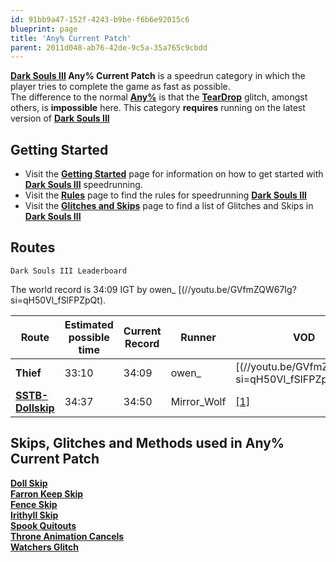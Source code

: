 ```yaml
---
id: 91bb9a47-152f-4243-b9be-f6b6e92015c6
blueprint: page
title: 'Any% Current Patch'
parent: 2011d048-ab76-42de-9c5a-35a765c9cbdd
---
```

**[Dark Souls III](/darksouls3) Any% Current Patch** is a speedrun category in which the player tries to complete the game as fast as possible.\
The difference to the normal **[Any%](/darksouls3/any)** is that the **[TearDrop](/darksouls3/teardrop)** glitch, amongst others, is **impossible** here. This category **requires** running on the latest version of **[Dark Souls III](/darksouls3)**

## Getting Started

- Visit the **[Getting Started](/darksouls3/getting-started)** page for information on how to get started with **[Dark Souls III](/darksouls3)** speedrunning.
- Visit the **[Rules](/darksouls3/rules)** page to find the rules for speedrunning **[Dark Souls III](/darksouls3)**
- Visit the **[Glitches and Skips](</Category:Glitch_(Dark_Souls_III)> 'Category:Glitch (Dark Souls III)')** page to find a list of Glitches and Skips in **[Dark Souls III](/darksouls3)**

## Routes

`Dark Souls III Leaderboard`

The world record is 34:09 IGT by owen\_ [(//youtu.be/GVfmZQW67Ig?si=qH50Vl_fSlFPZpQt).

| Route                                        | Estimated possible time | Current Record | Runner      | VOD                                                                                                                                       |
| -------------------------------------------- | ----------------------- | -------------- | ----------- | ----------------------------------------------------------------------------------------------------------------------------------------- |
| **Thief**                                    | 33:10                   | 34:09          | owen\_      | [(//youtu.be/GVfmZQW67Ig?si=qH50Vl_fSlFPZpQt) |
| **[SSTB-Dollskip](//pastebin.com/cTGWThbX)** | 34:37                   | 34:50          | Mirror_Wolf | [\[1\]](//www.speedrun.com/darksouls3/runs/zpg9q8xzi)                                                                                     |

## Skips, Glitches and Methods used in Any% Current Patch

**[Doll Skip](/darksouls3/doll-skip)**\
**[Farron Keep Skip](/darksouls3/farron-keep-skip)**\
**[Fence Skip](/darksouls3/fence-skip)**\
**[Irithyll Skip](/darksouls3/irithyll-skip)**\
**[Spook Quitouts](/darksouls3/spook-quitouts)**\
**[Throne Animation Cancels](/darksouls3/throne-animation-cancels)**\
**[Watchers Glitch](/darksouls3/watchers-glitch)**
